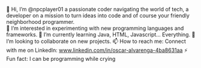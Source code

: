 👋 Hi, I’m @npcplayer01 a passionate coder navigating the world of tech, a developer on a mission to turn ideas into code and of course your friendly neighborhood programmer. <br>
👀 I’m interested in experimenting with new programming languages and frameworks.
🌱 I’m currently learning Java, HTML, Javascript... Everything.
💞️ I’m looking to collaborate on new projects.
📫 How to reach me:
Connect with me on LinkedIn: www.linkedin.com/in/oscar-alvarenga-4ba8631aa
⚡ Fun fact:
I can be programming while crying


